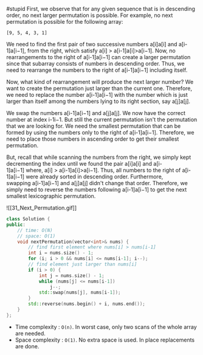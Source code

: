 #stupid
First, we observe that for any given sequence that is in descending order, no next larger permutation is possible. For example, no next permutation is possible for the following array:

```
[9, 5, 4, 3, 1]
```

We need to find the first pair of two successive numbers a[i]a[i] and a[i-1]a[i−1], from the right, which satisfy a[i] > a[i-1]a[i]>a[i−1]. Now, no rearrangements to the right of a[i-1]a[i−1] can create a larger permutation since that subarray consists of numbers in descending order. Thus, we need to rearrange the numbers to the right of a[i-1]a[i−1] including itself.

Now, what kind of rearrangement will produce the next larger number? We want to create the permutation just larger than the current one. Therefore, we need to replace the number a[i-1]a[i−1] with the number which is just larger than itself among the numbers lying to its right section, say a[j]a[j].

We swap the numbers a[i-1]a[i−1] and a[j]a[j]. We now have the correct number at index i-1i−1. But still the current permutation isn't the permutation that we are looking for. We need the smallest permutation that can be formed by using the numbers only to the right of a[i-1]a[i−1]. Therefore, we need to place those numbers in ascending order to get their smallest permutation.

But, recall that while scanning the numbers from the right, we simply kept decrementing the index until we found the pair a[i]a[i] and a[i-1]a[i−1] where, a[i] > a[i-1]a[i]>a[i−1]. Thus, all numbers to the right of a[i-1]a[i−1] were already sorted in descending order. Furthermore, swapping a[i-1]a[i−1] and a[j]a[j] didn't change that order. Therefore, we simply need to reverse the numbers following a[i-1]a[i−1] to get the next smallest lexicographic permutation.

![[31_Next_Permutation.gif]]

```cpp
class Solution {
public:
    // time: O(N)
    // space: O(1)
    void nextPermutation(vector<int>& nums) {
        // find first element where nums[i] > nums[i-1]
        int i = nums.size() - 1;
        for (i; i > 0 && nums[i] <= nums[i-1]; i--);
        // find element just larger than nums[i]
        if (i > 0) {
            int j = nums.size() - 1;
            while (nums[j] <= nums[i-1])
                j--;
            std::swap(nums[j], nums[i-1]);
        }
        std::reverse(nums.begin() + i, nums.end());
    }
};
```

-   Time complexity : `O(n)`. In worst case, only two scans of the whole array are needed.
-   Space complexity : `O(1)`. No extra space is used. In place replacements are done.